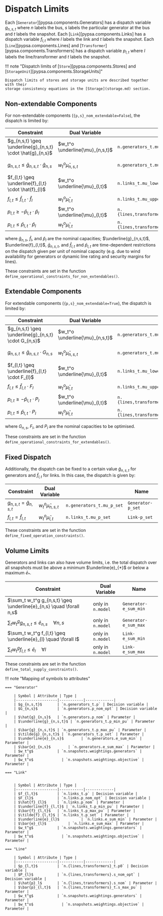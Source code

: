 <!--
SPDX-FileCopyrightText: PyPSA Contributors

SPDX-License-Identifier: CC-BY-4.0
-->

# Dispatch Limits

Each [`Generator`][pypsa.components.Generators] has a dispatch variable $g_{n,s,t}$ where $n$ labels the bus, $s$ labels the particular generator at the bus and $t$ labels the snapshot. Each [`Link`][pypsa.components.Links] has a dispatch variable $f_{l,t}$ where $l$ labels the link and $t$ labels the snapshot. Each [`Line`][pypsa.components.Lines] and [`Transformer`][pypsa.components.Transformers] has a dispatch variable $p_{l,t}$ where $l$ labels the line/transformer and $t$ labels the snapshot.

!!! note "Dispatch limits of [`Store`][pypsa.components.Stores] and [`StorageUnit`][pypsa.components.StorageUnits]"

    Dispatch limits of stores and storage units are described together with their
    storage consistency equations in the [Storage](storage.md) section.

## Non-extendable Components

For non-extendable components (`{p,s}_nom_extendable=False`), the dispatch is limited by:

| Constraint | Dual Variable | | Name |
|------------|---------------|--|------|
| $g_{n,s,t} \geq \underline{g}_{n,s,t} \cdot \hat{g}_{n,s}$ | $w_t^o \underline{\mu}_{n,s,t}$ | `n.generators_t.mu_lower` | `Generator-fix-p-lower` |
| $g_{n,s,t} \leq \bar{g}_{n,s,t} \cdot \hat{g}_{n,s}$ | $w_t^o \bar{\mu}_{n,s,t}$ | `n.generators_t.mu_upper` | `Generator-fix-p-upper` |
| $f_{l,t} \geq \underline{f}_{l,t} \cdot \hat{f}_{l}$ | $w_t^o \underline{\mu}_{l,t}$ | `n.links_t.mu_lower` | `Link-fix-p-lower` |
| $f_{l,t} \leq \bar{f}_{l,t} \cdot \hat{f}_{l}$ | $w_t^o \bar{\mu}_{l,t}$ | `n.links_t.mu_upper` | `Link-fix-p-upper` |
| $p_{l,t} \geq - \bar{p}_{l,t} \cdot \hat{p}_{l}$ | $w_t^o \underline{\mu}_{l,t}$ | `n.{lines,transformers}_t.mu_lower` | `Line-fix-p-lower` |
| $p_{l,t} \leq \bar{p}_{l,t} \cdot \hat{p}_{l}$ | $w_t^o \bar{\mu}_{l,t}$ | `n.{lines,transformers}_t.mu_upper` | `Line-fix-p-upper` |

where $\hat{g}_{n,s}$, $\hat{f}_{l}$, and $\hat{p}_{l}$ are the nominal capacities; $\underline{g}_{n,s,t}$, $\underline{f}_{l,t}$, $\bar{g}_{n,s,t}$, and $\bar{f}_{l,t}$ and $\bar{p}_{l,t}$ are time-dependent restrictions on the dispatch given per unit of nominal capacity (e.g. due to wind availability for generators or dynamic line rating and security margins for lines). 

These constraints are set in the function `define_operational_constraints_for_non_extendables()`.

## Extendable Components

For extendable components  (`{p,s}_nom_extendable=True`), the dispatch is limited by:

Constraint | Dual Variable | | Name |
|------------|---------------|--|------|
|  $g_{n,s,t} \geq \underline{g}_{n,s,t} \cdot G_{n,s}$ | $w_t^o \underline{\mu}_{n,s,t}$ | `n.generators_t.mu_lower` | `Generator-ext-p-lower` |
| $g_{n,s,t} \leq \bar{g}_{n,s,t} \cdot G_{n,s}$ | $w_t^o \bar{\mu}_{n,s,t}$ | `n.generators_t.mu_upper` | `Generator-ext-p-upper` |
| $f_{l,t} \geq \underline{f}_{l,t} \cdot F_{l}$ | $w_t^o \underline{\mu}_{l,t}$ | `n.links_t.mu_lower` | `Link-ext-p-lower` |
| $f_{l,t} \leq \bar{f}_{l,t} \cdot F_{l}$ | $w_t^o \bar{\mu}_{l,t}$ | `n.links_t.mu_upper` | `Link-ext-p-upper` |
| $p_{l,t} \geq - \bar{p}_{l,t} \cdot P_{l}$ | $w_t^o \underline{\mu}_{l,t}$ | `n.{lines,transformers}_t.mu_lower` | `Line-ext-p-lower` |
| $p_{l,t} \leq \bar{p}_{l,t} \cdot P_{l}$ | $w_t^o \bar{\mu}_{l,t}$ | `n.{lines,transformers}_t.mu_upper` | `Line-ext-p-upper` |

where $G_{n,s}$, $F_{l}$, and $P_{l}$ are the nominal capacities to be optimised. 

These constraints are set in the function `define_operational_constraints_for_extendables()`.

## Fixed Dispatch

Additionally, the dispatch can be fixed to a certain value $\tilde{g}_{n,s,t}$ for generators and $\tilde{f}_{l,t}$ for links. In this case, the dispatch is given by:


Constraint | Dual Variable | | Name |
|------------|---------------|--|------|
| $g_{n,s,t} = \tilde{g}_{n,s,t}$ | $w_t^o  \tilde{\mu}_{n,s,t}$ | `n.generators_t.mu_p_set` | `Generator-p_set` |
| $f_{l,t} = \tilde{f}_{l,t}$ | $w_t^o  \tilde{\mu}_{l,t}$ | `n.links_t.mu_p_set` | `Link-p_set` |

These constraints are set in the function `define_fixed_operation_constraints()`.

## Volume Limits

Generators and links can also have volume limits, i.e. the total dispatch over all snapshots must be above a minimum $\underline{e}_{*}$ or below a maximum $\bar{e}_{*}$.

| Constraint | Dual Variable | Name |
|-------------------|------------------|------------------|
| $\sum_t w_t^g g_{n,s,t} \geq \underline{e}_{n,s} \quad \forall n,s$ | only in `n.model` | `Generator-e_sum_min` |
| $\sum_t w_t^g g_{n,s,t} \leq \bar{e}_{n,s} \quad \forall n,s$ | only in `n.model` | `Generator-e_sum_max` |
| $\sum_t w_t^g f_{l,t} \geq \underline{e}_{l} \quad \forall l$ | only in `n.model` | `Link-e_sum_min` |
| $\sum_t w_t^g f_{l,t} \leq \bar{e}_{l} \quad \forall l$ | only in `n.model` | `Link-e_sum_max` |

These constraints are set in the function `define_total_supply_constraints()`.


!!! note "Mapping of symbols to attributes"

    === "Generator"

        | Symbol | Attribute | Type | 
        |-------------------|-----------|-------------|
        | $g_{n,s,t}$       | `n.generators_t.p` | Decision variable |
        | $G_{n,s}$         | `n.generators.p_nom_opt` | Decision variable |
        | $\hat{g}_{n,s}$   | `n.generators.p_nom` | Parameter |
        | $\underline{g}_{n,s,t}$ | `n.generators_t.p_min_pu` | Parameter |
        | $\bar{g}_{n,s,t}$ | `n.generators_t.p_max_pu` | Parameter |
        | $\tilde{g}_{n,s,t}$ | `n.generators_t.p_set` | Parameter |
        | $\underline{e}_{n,s}$        | `n.generators.e_sum_min` | Parameter |
        | $\bar{e}_{n,s}$        | `n.generators.e_sum_max` | Parameter |
        | $w_t^g$           | `n.snapshots.weightings.generators` | Parameter |
        | $w_t^o$             | `n.snapshots.weightings.objective` | Parameter |

    === "Link"

        
        | Symbol | Attribute | Type | 
        |-------------------|-----------|-------------|
        | $f_{l,t}$         | `n.links_t.p` | Decision variable |
        | $F_{l}$           | `n.links.p_nom_opt` | Decision variable |
        | $\hat{f}_{l}$     | `n.links.p_nom` | Parameter |
        | $\underline{f}_{l,t}$ | `n.links_t.p_min_pu` | Parameter |
        | $\bar{f}_{l,t}$   | `n.links_t.p_max_pu` | Parameter |
        | $\tilde{f}_{l,t}$ | `n.links_t.p_set` | Parameter |
        | $\underline{e}_{l}$          | `n.links.e_sum_min` | Parameter |
        | $\bar{e}_{l}$          | `n.links.e_sum_max` | Parameter |
        | $w_t^g$           | `n.snapshots.weightings.generators` | Parameter |
        | $w_t^o$             | `n.snapshots.weightings.objective` | Parameter |

    === "Line"

        | Symbol | Attribute | Type | 
        |-------------------|-----------|-------------|
        | $p_{l,t}$         | `n.{lines,transformers}_t.p0` | Decision variable |
        | $P_{l}$           | `n.{lines,transformers}.s_nom_opt` | Decision variable |
        | $\hat{p}_l$       | `n.{lines,transformers}.s_nom` | Parameter |
        | $\bar{p}_{l,t}$   | `n.{lines,transformers}_t.s_max_pu` | Parameter |
        | $w_t^g$           | `n.snapshots.weightings.generators` | Parameter |
        | $w_t^o$             | `n.snapshots.weightings.objective` | Parameter |


